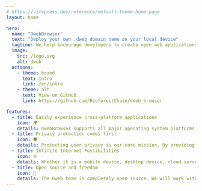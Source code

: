 ```yaml
---
# https://vitepress.dev/reference/default-theme-home-page
layout: home

hero:
  name: "DwebBrowser"
  text: "Deploy your own .dweb domain name on your local device"
  tagline: We help encourage developers to create open web applications. Through open standards, applications can interoperate with each other, which will open up a new Internet experience and bring endless possibilities to the world.
  image:
    src: /logo.svg
    alt: dweb
  actions:
    - theme: brand
      text: Intro
      link: /en/intro
    - theme: alt
      text: View on GitHub
      link: https://github.com/BioforestChain/dweb_browser

features:
  - title: Easily experience cross-platform applications
    icon: 🌍
    details: DwebBrowser supports all major operating system platforms, whether you are using a mobile device or a desktop device, we can provide a seamless cross-platform experience. By using a unified window view standard, we provide users with a consistent and convenient experience.
  - title: Privacy protection comes first
    icon: 🛡
    details: Protecting user privacy is our core mission. By providing support for deploying complete services on terminal devices, users can obtain an extremely fast local service experience to the greatest extent, making it available offline while also protecting the privacy of user data.
  - title: Infinite Internet Possibilities
    icon: 🌐
    details: Whether it is a mobile device, desktop device, cloud server, or IoT device, every device can be easily interconnected in a dweb modular manner. This means lower development costs and unlimited possibilities beyond the capabilities of the device itself.
  - title: Open source and freedom
    icon: 🎁
    details: The Dweb team is completely open source. We will work with the community to promote the establishment of standards and provide free infrastructure platform construction technology to the world. We are committed to building a better Internet world that is win-win for all parties.
---
```


